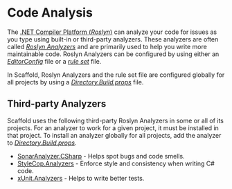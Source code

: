 # Code Analysis

The [.NET Compiler Platform (_Roslyn_)](https://github.com/dotnet/roslyn) can analyze your code for issues as you type using built-in or third-party analyzers. These analyzers are often called [_Roslyn Analyzers_](https://docs.microsoft.com/visualstudio/code-quality/roslyn-analyzers-overview) and are primarily used to help you write more maintainable code. Roslyn Analyzers can be configured by using either an [_EditorConfig_](https://docs.microsoft.com/dotnet/fundamentals/code-analysis/code-style-rule-options) file or a [_rule set_](https://docs.microsoft.com/visualstudio/code-quality/using-rule-sets-to-group-code-analysis-rules) file.

In Scaffold, Roslyn Analyzers and the rule set file are configured globally for all projects by using a [_Directory.Build.props_](../Directory.Build.props) file.

## Third-party Analyzers

Scaffold uses the following third-party Roslyn Analyzers in some or all of its projects. For an analyzer to work for a given project, it must be installed in that project. To install an analyzer globally for all projects, add the analyzer to [_Directory.Build.props_](../Directory.Build.props).

- [SonarAnalyzer.CSharp](https://github.com/SonarSource/sonar-dotnet) - Helps spot bugs and code smells.
- [StyleCop.Analyzers](https://github.com/DotNetAnalyzers/StyleCopAnalyzers) - Enforce style and consistency when writing C# code.
- [xUnit.Analyzers](https://github.com/xunit/xunit.analyzers) - Helps to write better tests.
